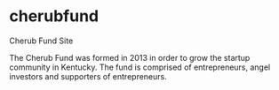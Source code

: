 cherubfund
==========

Cherub Fund Site

The Cherub Fund was formed in 2013 in order to grow the startup community in Kentucky. The fund is comprised of entrepreneurs, angel investors and supporters of entrepreneurs.
